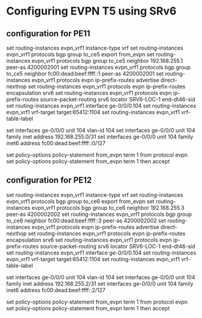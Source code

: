 # Configuring EVPN T5 using SRv6

## configuration for PE11

set routing-instances evpn_vrf1 instance-type vrf
set routing-instances evpn_vrf1 protocols bgp group to_ce5 export from_evpn
set routing-instances evpn_vrf1 protocols bgp group to_ce5 neighbor 192.168.255.1 peer-as 4200002001
set routing-instances evpn_vrf1 protocols bgp group to_ce5 neighbor fc00:dead:beef:ffff::1 peer-as 4200002001
set routing-instances evpn_vrf1 protocols evpn ip-prefix-routes advertise direct-nexthop
set routing-instances evpn_vrf1 protocols evpn ip-prefix-routes encapsulation srv6
set routing-instances evpn_vrf1 protocols evpn ip-prefix-routes source-packet-routing srv6 locator SRV6-LOC-1 end-dt46-sid
set routing-instances evpn_vrf1 interface ge-0/0/0.104
set routing-instances evpn_vrf1 vrf-target target:65412:1104
set routing-instances evpn_vrf1 vrf-table-label

set interfaces ge-0/0/0 unit 104 vlan-id 104
set interfaces ge-0/0/0 unit 104 family inet address 192.168.255.0/31
set interfaces ge-0/0/0 unit 104 family inet6 address fc00:dead:beef:ffff::0/127

set policy-options policy-statement from_evpn term 1 from protocol evpn
set policy-options policy-statement from_evpn term 1 then accept



## configuration for PE12


set routing-instances evpn_vrf1 instance-type vrf
set routing-instances evpn_vrf1 protocols bgp group to_ce6 export from_evpn
set routing-instances evpn_vrf1 protocols bgp group to_ce6 neighbor 192.168.255.3 peer-as 4200002002
set routing-instances evpn_vrf1 protocols bgp group to_ce6 neighbor fc00:dead:beef:ffff::3 peer-as 4200002002
set routing-instances evpn_vrf1 protocols evpn ip-prefix-routes advertise direct-nexthop
set routing-instances evpn_vrf1 protocols evpn ip-prefix-routes encapsulation srv6
set routing-instances evpn_vrf1 protocols evpn ip-prefix-routes source-packet-routing srv6 locator SRV6-LOC-1 end-dt46-sid
set routing-instances evpn_vrf1 interface ge-0/0/0.104
set routing-instances evpn_vrf1 vrf-target target:65412:1104
set routing-instances evpn_vrf1 vrf-table-label

set interfaces ge-0/0/0 unit 104 vlan-id 104
set interfaces ge-0/0/0 unit 104 family inet address 192.168.255.2/31
set interfaces ge-0/0/0 unit 104 family inet6 address fc00:dead:beef:ffff::2/127

set policy-options policy-statement from_evpn term 1 from protocol evpn
set policy-options policy-statement from_evpn term 1 then accept



